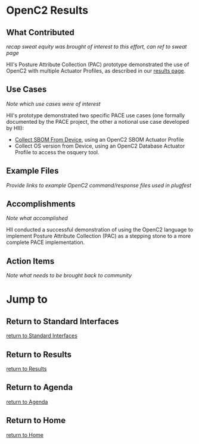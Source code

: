 # OpenC2 Results

## What Contributed
*recap sweat equity was brought of interest to this effort,
can ref to sweat page*

HII's Posture Attribute Collection (PAC) prototype demonstrated the use of OpenC2 with multiple Actuator Profiles, as described in our [results page](../../Orgs/HII/README.md).

## Use Cases
*Note which use cases were of interest*

HII's prototype demonstrated two specific PACE use cases (one formally documented by the PACE project, the other a notional use case developed by HII):

 - [Collect SBOM From
   Device](https://github.com/opencybersecurityalliance/PACE/blob/main/docs/UseCases/collect_sbom_from_device.md), using an OpenC2 SBOM Actuator Profile
 - Collect OS version from Device, using an OpenC2 Database Actuator Profile to access the osquery tool.

## Example Files
*Provide links to example OpenC2 command/response files used in plugfest*

## Accomplishments
*Note what accomplished*

HII conducted a successful demonstration of using the OpenC2 language to implement Posture Attribute Collection (PAC) as a stepping stone to a more complete PACE implementation.

## Action Items
*Note what needs to be brought back to community*


# Jump to
## Return to Standard Interfaces
[return to Standard Interfaces](../../StandardInterface)

## Return to Results
[return to Results](../../../Results)

## Return to Agenda
[return to Agenda](../../../Agenda)

## Return to Home
[return to Home](../../../index.md)
